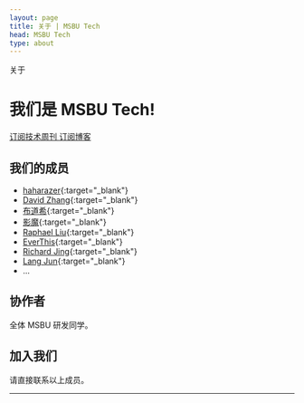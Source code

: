 ```yaml
---
layout: page
title: 关于 | MSBU Tech
head: MSBU Tech
type: about
---
```


<div class="page-title">
关于
</div>

# 我们是 MSBU Tech!

<i class="fa fa-rss-square" aria-hidden="true"></i>
<a href="/weekly/feed.xml" target="_blank">
  订阅技术周刊
</a>
<i class="fa fa-rss-square" aria-hidden="true"></i>
<a href="/blog/feed.xml" target="_blank">
  订阅博客
</a>

## 我们的成员

* [haharazer](https://github.com/haharazer){:target="_blank"}
* [David Zhang](https://github.com/crispgm){:target="_blank"}
* [布道希](https://github.com/regrex){:target="_blank"}
* [影魔](https://github.com/hzphust){:target="_blank"}
* [Raphael Liu](https://github.com/raphael-liu){:target="_blank"}
* [EverThis](https://github.com/everthis){:target="_blank"}
* [Richard Jing](https://github.com/RichardJing){:target="_blank"}
* [Lang Jun](https://github.com/langjun){:target="_blank"}
* ...

## 协作者

全体 MSBU 研发同学。

## 加入我们

请直接联系以上成员。

<hr>
